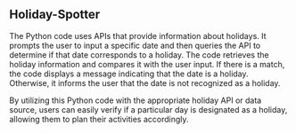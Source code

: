 ## Holiday-Spotter
The Python code uses APIs that provide information about holidays. It prompts the user to input a specific date and then queries the API  to determine if that date corresponds to a holiday. The code retrieves the holiday information and compares it with the user input. If there is a match, the code displays a message indicating that the date is a holiday. Otherwise, it informs the user that the date is not recognized as a holiday.

By utilizing this Python code with the appropriate holiday API or data source, users can easily verify if a particular day is designated as a holiday, allowing them to plan their activities accordingly.
